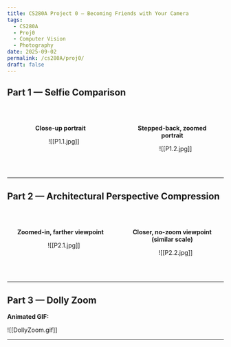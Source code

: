 ```yaml
---
title: CS280A Project 0 — Becoming Friends with Your Camera
tags:
  - CS280A
  - Proj0
  - Computer Vision
  - Photography
date: 2025-09-02
permalink: /cs280A/proj0/
draft: false
---
```

## Part 1 — Selfie Comparison

<div style="display: flex; gap: 1rem;">

  <div style="flex: 1; text-align: center;">

    <p><strong>Close-up portrait</strong></p>

    ![[P1.1.jpg]]

  </div>

  <div style="flex: 1; text-align: center;">

    <p><strong>Stepped-back, zoomed portrait</strong></p>

    ![[P1.2.jpg]]

  </div>

</div>

---

## Part 2 — Architectural Perspective Compression

<div style="display: flex; gap: 1rem;">

  <div style="flex: 1; text-align: center;">

    <p><strong>Zoomed-in, farther viewpoint</strong></p>

    ![[P2.1.jpg]]

  </div>

  <div style="flex: 1; text-align: center;">

    <p><strong>Closer, no-zoom viewpoint (similar scale)</strong></p>

    ![[P2.2.jpg]]

  </div>

</div>

---

## Part 3 — Dolly Zoom

**Animated GIF:**  

![[DollyZoom.gif]]

---
